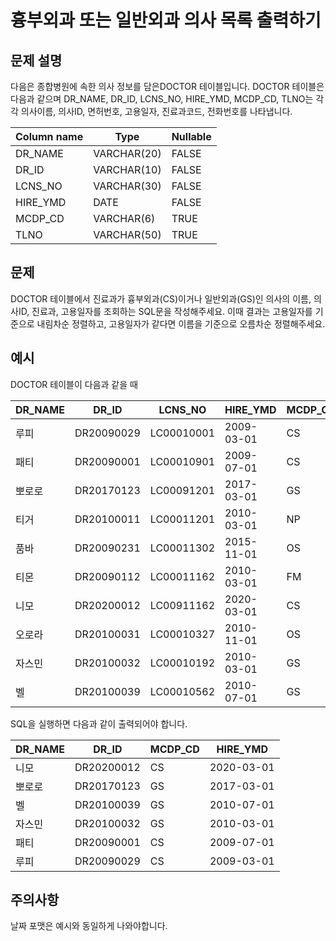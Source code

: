 # 흉부외과 또는 일반외과 의사 목록 출력하기


## 문제 설명

다음은 종합병원에 속한 의사 정보를 담은DOCTOR 테이블입니다. DOCTOR 테이블은 다음과 같으며 DR_NAME, DR_ID, LCNS_NO, HIRE_YMD, MCDP_CD, TLNO는 각각 의사이름, 의사ID, 면허번호, 고용일자, 진료과코드, 전화번호를 나타냅니다.

|Column name|Type|Nullable|
|--------|----------|--------|
|DR_NAME|VARCHAR(20)|FALSE|
|DR_ID|VARCHAR(10)|FALSE|
|LCNS_NO|VARCHAR(30)|FALSE|
|HIRE_YMD|DATE|	FALSE|
|MCDP_CD|VARCHAR(6)|TRUE|
|TLNO|VARCHAR(50)|TRUE|


## 문제

DOCTOR 테이블에서 진료과가 흉부외과(CS)이거나 일반외과(GS)인 의사의 이름, 의사ID, 진료과, 고용일자를 조회하는 SQL문을 작성해주세요. 이때 결과는 고용일자를 기준으로 내림차순 정렬하고, 고용일자가 같다면 이름을 기준으로 오름차순 정렬해주세요.


## 예시

DOCTOR 테이블이 다음과 같을 때

|DR_NAME|DR_ID|LCNS_NO|HIRE_YMD|MCDP_CD|LNO|
|-------|----------|-----------|----------|--------|-----------|
|루피|DR20090029|LC00010001|2009-03-01|CS|01085482011|
|패티|DR20090001|LC00010901|2009-07-01|CS|01085220122|
|뽀로로|DR20170123|LC00091201|2017-03-01|GS|01034969210|
|티거|DR20100011|LC00011201|2010-03-01|NP|01034229818|
|품바|DR20090231|LC00011302|2015-11-01|OS|01049840278|
|티몬|DR20090112|LC00011162|2010-03-01|FM|01094622190|
|니모|DR20200012|LC00911162|2020-03-01|CS|01089483921|
|오로라|DR20100031|LC00010327|2010-11-01|OS|01098428957|
|자스민|DR20100032|LC00010192|2010-03-01|GS|01023981922|
|벨|DR20100039|LC00010562|2010-07-01|GS|01058390758|

SQL을 실행하면 다음과 같이 출력되어야 합니다.

|DR_NAME|DR_ID|MCDP_CD|HIRE_YMD|
|-------|----------|----------|-----------|
|니모|DR20200012|CS|2020-03-01|
|뽀로로|DR20170123|GS|2017-03-01|
|벨|DR20100039|GS|2010-07-01|
|자스민|DR20100032|GS|2010-03-01|
|패티|DR20090001|CS|2009-07-01|
|루피|DR20090029|CS|2009-03-01|


## 주의사항

날짜 포맷은 예시와 동일하게 나와야합니다.